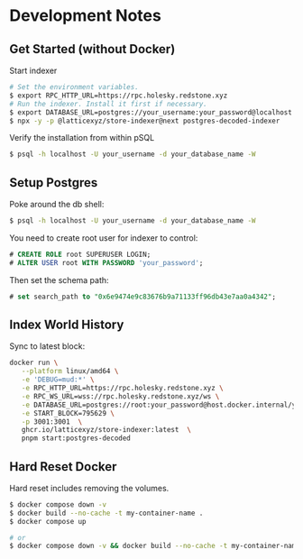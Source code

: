# Development Notes


## Get Started (without Docker)

Start indexer
```sh
# Set the environment variables.
$ export RPC_HTTP_URL=https://rpc.holesky.redstone.xyz
# Run the indexer. Install it first if necessary.
$ export DATABASE_URL=postgres://your_username:your_password@localhost:5432/your_database_name
$ npx -y -p @latticexyz/store-indexer@next postgres-decoded-indexer
```

Verify the installation from within pSQL
```sh
$ psql -h localhost -U your_username -d your_database_name -W
```


## Setup Postgres

Poke around the db shell:
```sh
$ psql -h localhost -U your_username -d your_database_name -W
```

You need to create root user for indexer to control:
```sql
# CREATE ROLE root SUPERUSER LOGIN;
# ALTER USER root WITH PASSWORD 'your_password';
```

Then set the schema path:
```sql
# set search_path to "0x6e9474e9c83676b9a71133ff96db43e7aa0a4342";
```


## Index World History

Sync to latest block:
```sh
docker run \
   --platform linux/amd64 \
   -e 'DEBUG=mud:*' \
   -e RPC_HTTP_URL=https://rpc.holesky.redstone.xyz \
   -e RPC_WS_URL=wss://rpc.holesky.redstone.xyz/ws \
   -e DATABASE_URL=postgres://root:your_password@host.docker.internal/your_database_name \
   -e START_BLOCK=795629 \
   -p 3001:3001  \
   ghcr.io/latticexyz/store-indexer:latest  \
   pnpm start:postgres-decoded
```


## Hard Reset Docker
Hard reset includes removing the volumes.

```sh
$ docker compose down -v
$ docker build --no-cache -t my-container-name .
$ docker compose up

# or
$ docker compose down -v && docker build --no-cache -t my-container-name . && docker compose up
```
